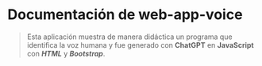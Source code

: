 # Documentación de web-app-voice

>Esta aplicación muestra de manera didáctica un programa que identifica la voz humana y fue generado con **ChatGPT** en **JavaScript** con ***HTML*** y ***Bootstrap***.
